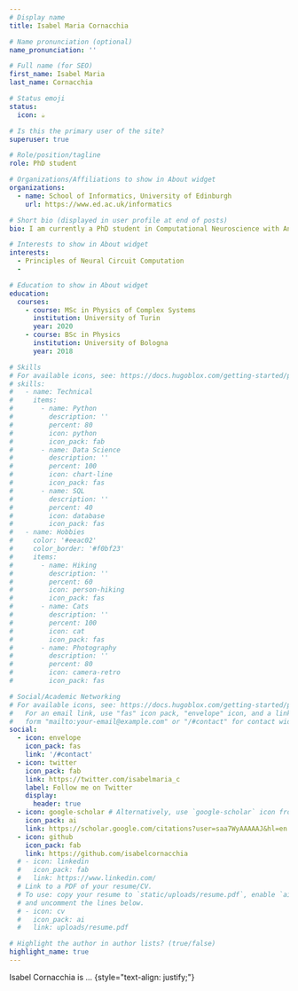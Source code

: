 ```yaml
---
# Display name
title: Isabel Maria Cornacchia

# Name pronunciation (optional)
name_pronunciation: ''

# Full name (for SEO)
first_name: Isabel Maria
last_name: Cornacchia

# Status emoji
status:
  icon: ☕️

# Is this the primary user of the site?
superuser: true

# Role/position/tagline
role: PhD student

# Organizations/Affiliations to show in About widget
organizations:
  - name: School of Informatics, University of Edinburgh
    url: https://www.ed.ac.uk/informatics

# Short bio (displayed in user profile at end of posts)
bio: I am currently a PhD student in Computational Neuroscience with Angus Chadwick.

# Interests to show in About widget
interests:
  - Principles of Neural Circuit Computation
  - 

# Education to show in About widget
education:
  courses:
    - course: MSc in Physics of Complex Systems
      institution: University of Turin
      year: 2020
    - course: BSc in Physics
      institution: University of Bologna
      year: 2018

# Skills
# For available icons, see: https://docs.hugoblox.com/getting-started/page-builder/#icons
# skills:
#   - name: Technical
#     items:
#       - name: Python
#         description: ''
#         percent: 80
#         icon: python
#         icon_pack: fab
#       - name: Data Science
#         description: ''
#         percent: 100
#         icon: chart-line
#         icon_pack: fas
#       - name: SQL
#         description: ''
#         percent: 40
#         icon: database
#         icon_pack: fas
#   - name: Hobbies
#     color: '#eeac02'
#     color_border: '#f0bf23'
#     items:
#       - name: Hiking
#         description: ''
#         percent: 60
#         icon: person-hiking
#         icon_pack: fas
#       - name: Cats
#         description: ''
#         percent: 100
#         icon: cat
#         icon_pack: fas
#       - name: Photography
#         description: ''
#         percent: 80
#         icon: camera-retro
#         icon_pack: fas

# Social/Academic Networking
# For available icons, see: https://docs.hugoblox.com/getting-started/page-builder/#icons
#   For an email link, use "fas" icon pack, "envelope" icon, and a link in the
#   form "mailto:your-email@example.com" or "/#contact" for contact widget.
social:
  - icon: envelope
    icon_pack: fas
    link: '/#contact'
  - icon: twitter
    icon_pack: fab
    link: https://twitter.com/isabelmaria_c
    label: Follow me on Twitter
    display:
      header: true
  - icon: google-scholar # Alternatively, use `google-scholar` icon from `ai` icon pack or `graduation-cap' from `fas`
    icon_pack: ai
    link: https://scholar.google.com/citations?user=saa7WyAAAAAJ&hl=en
  - icon: github
    icon_pack: fab
    link: https://github.com/isabelcornacchia
  # - icon: linkedin
  #   icon_pack: fab
  #   link: https://www.linkedin.com/
  # Link to a PDF of your resume/CV.
  # To use: copy your resume to `static/uploads/resume.pdf`, enable `ai` icons in `params.yaml`,
  # and uncomment the lines below.
  # - icon: cv
  #   icon_pack: ai
  #   link: uploads/resume.pdf

# Highlight the author in author lists? (true/false)
highlight_name: true
---
```


Isabel Cornacchia is ...
{style="text-align: justify;"}
